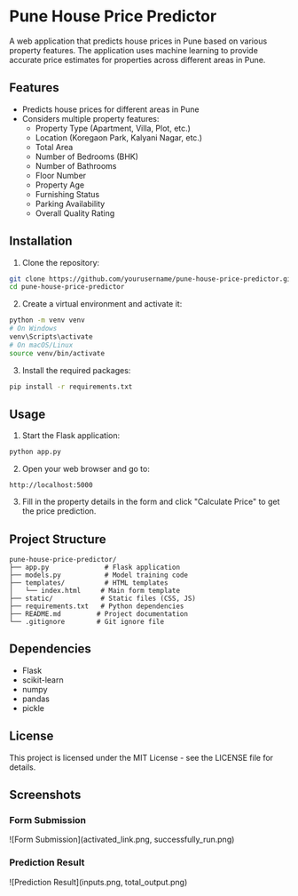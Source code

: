 # Pune House Price Predictor

A web application that predicts house prices in Pune based on various property features. The application uses machine learning to provide accurate price estimates for properties across different areas in Pune.

## Features

- Predicts house prices for different areas in Pune
- Considers multiple property features:
  - Property Type (Apartment, Villa, Plot, etc.)
  - Location (Koregaon Park, Kalyani Nagar, etc.)
  - Total Area
  - Number of Bedrooms (BHK)
  - Number of Bathrooms
  - Floor Number
  - Property Age
  - Furnishing Status
  - Parking Availability
  - Overall Quality Rating

## Installation

1. Clone the repository:
```bash
git clone https://github.com/yourusername/pune-house-price-predictor.git
cd pune-house-price-predictor
```

2. Create a virtual environment and activate it:
```bash
python -m venv venv
# On Windows
venv\Scripts\activate
# On macOS/Linux
source venv/bin/activate
```

3. Install the required packages:
```bash
pip install -r requirements.txt
```

## Usage

1. Start the Flask application:
```bash
python app.py
```

2. Open your web browser and go to:
```
http://localhost:5000
```

3. Fill in the property details in the form and click "Calculate Price" to get the price prediction.

## Project Structure

```
pune-house-price-predictor/
├── app.py              # Flask application
├── models.py           # Model training code
├── templates/          # HTML templates
│   └── index.html     # Main form template
├── static/            # Static files (CSS, JS)
├── requirements.txt   # Python dependencies
├── README.md         # Project documentation
└── .gitignore        # Git ignore file
```

## Dependencies

- Flask
- scikit-learn
- numpy
- pandas
- pickle



## License

This project is licensed under the MIT License - see the LICENSE file for details. 


   ## Screenshots

   ### Form Submission
   ![Form Submission](activated_link.png, successfully_run.png)

   ### Prediction Result
   ![Prediction Result](inputs.png, total_output.png)
